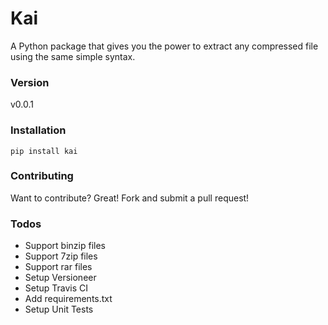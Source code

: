 # Kai

A Python package that gives you the power to extract any compressed file using the same simple syntax.

### Version
v0.0.1

### Installation
```shell
pip install kai
```

### Contributing
Want to contribute? Great! Fork and submit a pull request!


### Todos

 - Support binzip files
 - Support 7zip files
 - Support rar files
 - Setup Versioneer
 - Setup Travis CI
 - Add requirements.txt
 - Setup Unit Tests
